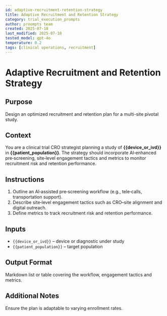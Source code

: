 ```yaml
---
id: adaptive-recruitment-retention-strategy
title: Adaptive Recruitment and Retention Strategy
category: trial_execution_prompts
author: proompts team
created: 2025-07-18
last_modified: 2025-07-18
tested_model: gpt-4o
temperature: 0.2
tags: [clinical operations, recruitment]
---
```


# Adaptive Recruitment and Retention Strategy

## Purpose

Design an optimized recruitment and retention plan for a multi-site pivotal study.

## Context

You are a clinical trial CRO strategist planning a study of **{{device_or_ivd}}** in **{{patient_population}}**. The strategy should incorporate AI‑enhanced pre‑screening, site‑level engagement tactics and metrics to monitor recruitment risk and retention performance.

## Instructions

1. Outline an AI‑assisted pre‑screening workflow (e.g., tele‑calls, transportation support).
1. Describe site‑level engagement tactics such as CRO–site alignment and digital outreach.
1. Define metrics to track recruitment risk and retention performance.

## Inputs

- `{{device_or_ivd}}` – device or diagnostic under study
- `{{patient_population}}` – target population

## Output Format

Markdown list or table covering the workflow, engagement tactics and metrics.

## Additional Notes

Ensure the plan is adaptable to varying enrollment rates.
